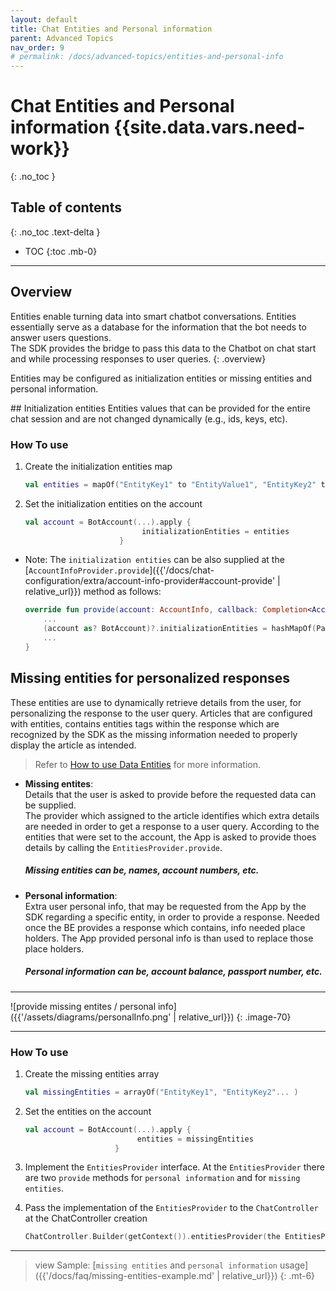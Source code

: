 ```yaml
---
layout: default
title: Chat Entities and Personal information
parent: Advanced Topics
nav_order: 9
# permalink: /docs/advanced-topics/entities-and-personal-info
---
```


# Chat Entities and Personal information {{site.data.vars.need-work}}
{: .no_toc }

## Table of contents
{: .no_toc .text-delta }

- TOC
{:toc .mb-0}

---

## Overview
Entities enable turning data into smart chatbot conversations. Entities essentially serve as a database for the information that the bot needs to answer users questions.   
The SDK provides the bridge to pass this data to the Chatbot on chat start and while processing responses to user queries.
{: .overview}

Entities may be configured as initialization entities or missing entities and personal information.

<a id="initentities"/>
## Initialization entities
Entities values that can be provided for the entire chat session and are not changed dynamically (e.g., ids, keys, etc).

### How To use

1. Create the initialization entities map

   ```kotlin
   val entities = mapOf("EntityKey1" to "EntityValue1", "EntityKey2" to "EntityValue2", ... )
   ```

2. Set the initialization entities on the account

   ```kotlin
   val account = BotAccount(...).apply {
                             initializationEntities = entities
                        }
   ```

- Note: The `initialization entities` can be also supplied at the [`AccountInfoProvider.provide`]({{'/docs/chat-configuration/extra/account-info-provider#account-provide' | relative_url}}) method as follows:

    ```kotlin
    override fun provide(account: AccountInfo, callback: Completion<AccountInfo>) {
        ...
        (account as? BotAccount)?.initializationEntities = hashMapOf(Pair("USERID", "12345"))
        ...
    }
    ```

## Missing entities for personalized responses

These entities are use to dynamically retrieve details from the user, for personalizing the response to the user query.
Articles that are configured with entities, contains entities tags within the response which are recognized by the SDK as the missing information needed to properly display the article as intended. 
> Refer to [How to use Data Entities](https://support.bold360.com/bold360/help/how-to-use-data-entities) for more information.

- **Missing entites**:    
  Details that the user is asked to provide before the requested data can be supplied.   
  The provider which assigned to the article identifies which extra details are needed in order to get a response to a user query. According to the entities that were set to the account, the App is asked to provide thoes details by calling the `EntitiesProvider.provide`.   
  ##### Missing entities can be, names, account numbers, etc.

- **Personal information**:   
  Extra user personal info, that may be requested from the App by the SDK regarding a specific entity, in order to provide a response.
  Needed once the BE provides a response which contains, info needed place holders. The App provided personal info is than used to replace those place holders.
  ##### Personal information can be, account balance, passport number, etc.

--- 

  ![provide missing entites / personal info]({{'/assets/diagrams/personalInfo.png' | relative_url}})
  {: .image-70}

---

### How To use

1. Create the missing entities array

    ```kotlin
    val missingEntities = arrayOf("EntityKey1", "EntityKey2"... )
    ```

2. Set the entities on the account

     ```kotlin
    val account = BotAccount(...).apply {
                              entities = missingEntities
                         }
    ```

3. Implement the `EntitiesProvider` interface.
   At the `EntitiesProvider` there are two `provide` methods for `personal information` and for `missing entities`.

4. Pass the implementation of the `EntitiesProvider` to the `ChatController` at the ChatController creation

    ```kotlin
    ChatController.Builder(getContext()).entitiesProvider(the EntitiesProvider implemintation)...build(...)
    ```
---

 > view Sample: [`missing entities` and `personal information` usage]({{'/docs/faq/missing-entities-example.md' | relative_url}})
{: .mt-6}
